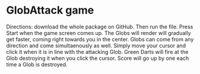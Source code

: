 # GlobAttack game
Directions: download the whole package on GitHub.
Then run the file. Press Start when the game screen comes up. The Globs will render will gradually get faster, coming right towards you in the center.
Globs can come from any direction and come simultaenously as well. Simply move your cursor and click it when it is in line with the attacking Glob. Green Darts will fire at the Glob destroying it when you click the cursor. Score will go up by one each time a Glob is destroyed.
